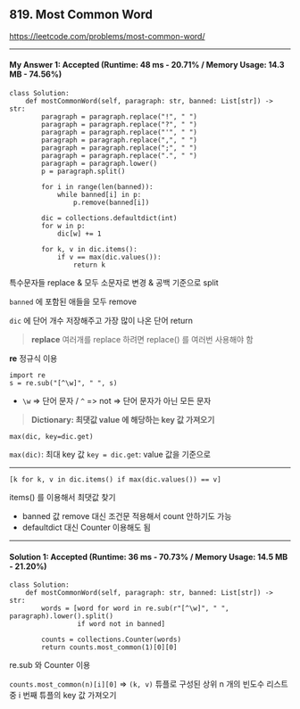 ## 819. Most Common Word
https://leetcode.com/problems/most-common-word/

---

#### My Answer 1: Accepted (Runtime: 48 ms - 20.71% / Memory Usage: 14.3 MB - 74.56%)
```
class Solution:
    def mostCommonWord(self, paragraph: str, banned: List[str]) -> str:
        paragraph = paragraph.replace("!", " ")
        paragraph = paragraph.replace("?", " ")
        paragraph = paragraph.replace("'", " ")
        paragraph = paragraph.replace(",", " ")
        paragraph = paragraph.replace(";", " ")
        paragraph = paragraph.replace(".", " ")
        paragraph = paragraph.lower()
        p = paragraph.split()
        
        for i in range(len(banned)):
            while banned[i] in p:
                p.remove(banned[i])
        
        dic = collections.defaultdict(int)
        for w in p:
            dic[w] += 1
        
        for k, v in dic.items():
            if v == max(dic.values()):
                return k
```
특수문자들 replace & 모두 소문자로 변경 & 공백 기준으로 split

`banned` 에 포함된 애들을 모두 remove

`dic` 에 단어 개수 저장해주고 가장 많이 나온 단어 return

> **replace**
여러개를 replace 하려면 replace() 를 여러번 사용해야 함
>
**re**
정규식 이용
>
```
import re
s = re.sub("[^\w]", " ", s)
```
* `\w` => 단어 문자 / `^` => not
=> 단어 문자가 아닌 모든 문자

> **Dictionary: 최댓값 value 에 해당하는 key 값 가져오기**
```
max(dic, key=dic.get)
```
`max(dic)`: 최대 key 값
`key = dic.get`: value 값을 기준으로
>
---
>
```
[k for k, v in dic.items() if max(dic.values()) == v]
```
items() 를 이용해서 최댓값 찾기

* banned 값 remove 대신 조건문 적용해서 count 안하기도 가능
* defaultdict 대신 Counter 이용해도 됨

---

#### Solution 1: Accepted (Runtime: 36 ms - 70.73% / Memory Usage: 14.5 MB - 21.20%)
```
class Solution:
    def mostCommonWord(self, paragraph: str, banned: List[str]) -> str:
        words = [word for word in re.sub(r"[^\w]", " ", paragraph).lower().split()
                 if word not in banned]
        
        counts = collections.Counter(words)
        return counts.most_common(1)[0][0]
```
re.sub 와 Counter 이용
> 
`counts.most_common(n)[i][0]`
=> `(k, v)` 튜플로 구성된 상위 n 개의 빈도수 리스트 중
i 번째 튜플의 key 값 가져오기